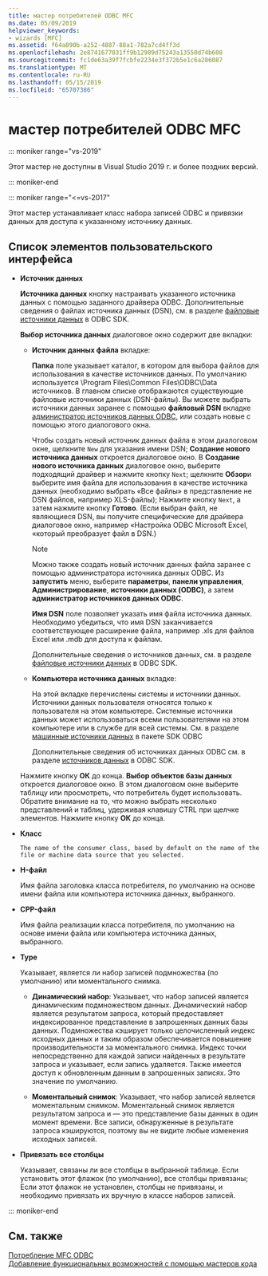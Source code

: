 ```yaml
---
title: мастер потребителей ODBC MFC
ms.date: 05/09/2019
helpviewer_keywords:
- wizards [MFC]
ms.assetid: f64a890b-a252-4887-88a1-782a7cd4ff3d
ms.openlocfilehash: 2e8741677031ff9b12989d75243a13550d74b608
ms.sourcegitcommit: fc1de63a39f7fcbfe2234e3f372b5e1c6a286087
ms.translationtype: MT
ms.contentlocale: ru-RU
ms.lasthandoff: 05/15/2019
ms.locfileid: "65707386"
---
```

# <a name="mfc-odbc-consumer-wizard"></a>мастер потребителей ODBC MFC

::: moniker range="vs-2019"

Этот мастер не доступны в Visual Studio 2019 г. и более поздних версий.

::: moniker-end

::: moniker range="<=vs-2017"

Этот мастер устанавливает класс набора записей ODBC и привязки данных для доступа к указанному источнику данных.

## <a name="uielement-list"></a>Список элементов пользовательского интерфейса

- **Источник данных**

  **Источника данных** кнопку настраивать указанного источника данных с помощью заданного драйвера ODBC. Дополнительные сведения о файлах источника данных (DSN), см. в разделе [файловые источники данных](/sql/odbc/reference/file-data-sources) в ODBC SDK.

  **Выбор источника данных** диалоговое окно содержит две вкладки:

  - **Источник данных файла** вкладке:

     **Папка** поле указывает каталог, в котором для выбора файлов для использования в качестве источников данных. По умолчанию используется \Program Files\Common Files\ODBC\Data источников. В главном списке отображаются существующие файловые источники данных (DSN-файлы). Вы можете выбрать источники данных заранее с помощью **файловый DSN** вкладке [администратор источников данных ODBC](/sql/odbc/admin/odbc-data-source-administrator), или создать новые с помощью этого диалогового окна.

     Чтобы создать новый источник данных файла в этом диалоговом окне, щелкните `New` для указания имени DSN; **Создание нового источника данных** откроется диалоговое окно. В **Создание нового источника данных** диалоговое окно, выберите подходящий драйвер и нажмите кнопку `Next`; щелкните **Обзор**и выберите имя файла для использования в качестве источника данных (необходимо выбрать «Все файлы» в представление не DSN файлов, например XLS-файлы); Нажмите кнопку `Next`, а затем нажмите кнопку **Готово**. (Если выбран файл, не являющиеся DSN, вы получите специфические для драйвера диалоговое окно, например «Настройка ODBC Microsoft Excel, «который преобразует файл в DSN.)

     > [!NOTE]
     > Можно также создать новый источник данных файла заранее с помощью администратора источника данных ODBC. Из **запустить** меню, выберите **параметры**, **панели управления**, **Администрирование**, **источники данных (ODBC)**, а затем **администратор источников данных ODBC**.

     **Имя DSN** поле позволяет указать имя файла источника данных. Необходимо убедиться, что имя DSN заканчивается соответствующее расширение файла, например .xls для файлов Excel или .mdb для доступа к файлам.

     Дополнительные сведения о источников данных, см. в разделе [файловые источники данных](/sql/odbc/reference/file-data-sources) в ODBC SDK.

  - **Компьютера источника данных** вкладке:

     На этой вкладке перечислены системы и источники данных. Источники данных пользователя относятся только к пользователя на этом компьютере. Системные источники данных может использоваться всеми пользователями на этом компьютере или в службе для всей системы. См. в разделе [машинные источники данных](/sql/odbc/reference/machine-data-sources) в пакете SDK ODBC

     Дополнительные сведения об источниках данных ODBC см. в разделе [источников данных](/sql/odbc/reference/data-sources) в ODBC SDK.

  Нажмите кнопку **ОК** до конца. **Выбор объектов базы данных** откроется диалоговое окно. В этом диалоговом окне выберите таблицу или просмотреть, что потребитель будет использовать. Обратите внимание на то, что можно выбрать несколько представлений и таблиц, удерживая клавишу CTRL при щелчке элементов. Нажмите кнопку **ОК** до конца.

- **Класс**

      The name of the consumer class, based by default on the name of the file or machine data source that you selected.

- **H-файл**

   Имя файла заголовка класса потребителя, по умолчанию на основе имени файла или компьютера источника данных, выбранного.

- **CPP-файл**

   Имя файла реализации класса потребителя, по умолчанию на основе имени файла или компьютера источника данных, выбранного.

- **Type**

   Указывает, является ли набор записей подмножества (по умолчанию) или моментального снимка.

   - **Динамический набор**: Указывает, что набор записей является динамическим подмножеством данных. Динамический набор является результатом запроса, который предоставляет индексированное представление в запрошенных данных базы данных. Подмножества кэширует только целочисленный индекс исходных данных и таким образом обеспечивается повышение производительности за моментального снимка. Индекс точки непосредственно для каждой записи найденных в результате запроса и указывает, если запись удаляется. Также имеется доступ к обновленным данным в запрошенных записях. Это значение по умолчанию.

   - **Моментальный снимок**: Указывает, что набор записей является моментальным снимком. Моментальный снимок является результатом запроса и — это представление базы данных в один момент времени. Все записи, обнаруженные в результате запроса кэшируются, поэтому вы не видите любые изменения исходных записей.

- **Привязать все столбцы**

   Указывает, связаны ли все столбцы в выбранной таблице. Если установить этот флажок (по умолчанию), все столбцы привязаны; Если этот флажок не установлен, столбцы не привязаны, и необходимо привязать их вручную в классе наборов записей.

::: moniker-end

## <a name="see-also"></a>См. также

[Потребление MFC ODBC](../../mfc/reference/adding-an-mfc-odbc-consumer.md)<br/>
[Добавление функциональных возможностей с помощью мастеров кода](../../ide/adding-functionality-with-code-wizards-cpp.md)
